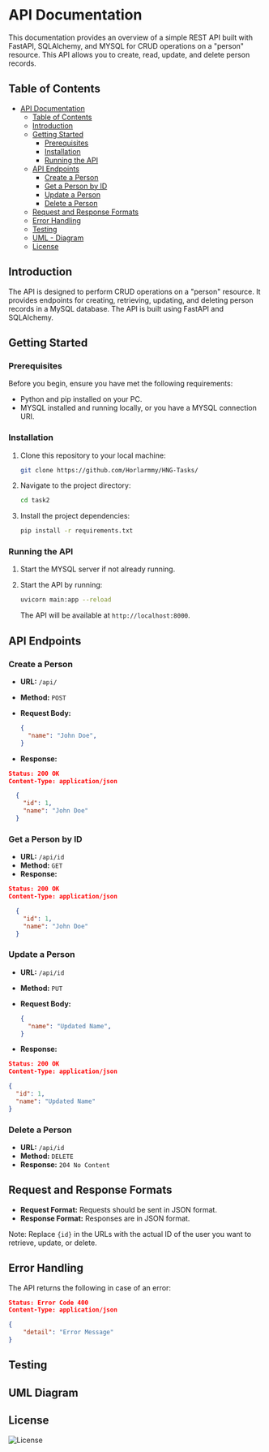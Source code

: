 # API Documentation

This documentation provides an overview of a simple REST API built with FastAPI, SQLAlchemy, and MYSQL for CRUD operations on a "person" resource. This API allows you to create, read, update, and delete person records.

## Table of Contents

- [API Documentation](#api-documentation)
  - [Table of Contents](#table-of-contents)
  - [Introduction](#introduction)
  - [Getting Started](#getting-started)
    - [Prerequisites](#prerequisites)
    - [Installation](#installation)
    - [Running the API](#running-the-api)
  - [API Endpoints](#api-endpoints)
    - [Create a Person](#create-a-person)
    - [Get a Person by ID](#get-a-person-by-id)
    - [Update a Person](#update-a-person)
    - [Delete a Person](#delete-a-person)
  - [Request and Response Formats](#request-and-response-formats)
  - [Error Handling](#error-handling)
  - [Testing](#testing)
  - [UML - Diagram](#uml-diagram)
  - [License](#license)

 
## Introduction

The API is designed to perform CRUD operations on a "person" resource. It provides endpoints for creating, retrieving, updating, and deleting person records in a MySQL database. The API is built using FastAPI and SQLAlchemy.

## Getting Started

### Prerequisites

Before you begin, ensure you have met the following requirements:

- Python and pip installed on your PC.
- MYSQL installed and running locally, or you have a MYSQL connection URI.

### Installation

1. Clone this repository to your local machine:

   ```bash
   git clone https://github.com/Horlarmmy/HNG-Tasks/
   ```

2. Navigate to the project directory:

   ```bash
   cd task2
   ```

3. Install the project dependencies:

   ```bash
   pip install -r requirements.txt
   ```

### Running the API

1. Start the MYSQL server if not already running.

2. Start the API by running:

   ```bash
   uvicorn main:app --reload
   ```

   The API will be available at `http://localhost:8000`.

## API Endpoints

### Create a Person

- **URL:** `/api/`
- **Method:** `POST`
- **Request Body:**

  ```json
  {
    "name": "John Doe",
  }
  ```

- **Response:**

```json
Status: 200 OK
Content-Type: application/json

  {
    "id": 1,
    "name": "John Doe"
  }
```

### Get a Person by ID

- **URL:** `/api/id`
- **Method:** `GET`
- **Response:**

```json
Status: 200 OK
Content-Type: application/json

  {
    "id": 1,
    "name": "John Doe"
  }

```

### Update a Person

- **URL:** `/api/id`
- **Method:** `PUT`
- **Request Body:**

  ```json
  {
    "name": "Updated Name",
  }
  ```

- **Response:**

```json
Status: 200 OK
Content-Type: application/json

{
  "id": 1,
  "name": "Updated Name"
}
```

### Delete a Person

- **URL:** `/api/id`
- **Method:** `DELETE`
- **Response:** `204 No Content`

## Request and Response Formats

- **Request Format:** Requests should be sent in JSON format.
- **Response Format:** Responses are in JSON format.

Note: Replace `{id}` in the URLs with the actual ID of the user you want to retrieve, update, or delete.

## Error Handling
The API returns the following in case of an error:

```json
Status: Error Code 400
Content-Type: application/json

{
    "detail": "Error Message"
}
```

## Testing

## UML Diagram


## License
<p align="left">
<img src="https://img.shields.io/packagist/l/laravel/framework" alt="License">
</p>